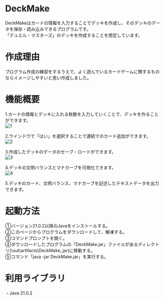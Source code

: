 # DeckMake

DeckMakeはカードの情報を入力することでデッキを作成し、そのデッキのデータを保存・読み込みできるプログラムです。  
「デュエル・マスターズ」のデッキを作成することを想定しています。  

# 作成理由

プログラム作成の練習をするうえで、よく遊んでいるカードゲームに関するものならイメージしやすいと思い作成しました。  

# 機能概要

1.カードの情報とデッキに入れる枚数を入力していくことで、デッキを作ることができます。  
![1](https://github.com/user-attachments/assets/be93bfc2-5a65-4e58-974a-506befbe77e5)  

2.ウインドウで「はい」を選択することで連続でのカード追加ができます。  
![2](https://github.com/user-attachments/assets/81f45a5b-a301-419f-b92e-7ee8a42d81bb)

3.作成したデッキのデータのセーブ・ロードができます。  
![3](https://github.com/user-attachments/assets/628ed798-5c7e-4d9f-bbdd-1eacb7a24515)

4.デッキの文明バランスとマナカーブを可視化できます。  
![4](https://github.com/user-attachments/assets/a914ad51-3f16-4414-a47a-4bd379913105)

5.デッキのカード、文明バランス、マナカーブを記述したテキストデータを出力できます。  

# 起動方法

①バージョン21.0.2以降のJavaをインストールする。  
②このページからプログラムをダウンロードして、解凍する。  
③コマンドプロンプトを開く。  
④ダウンロードしたプログラムの「DeckMake.jar」ファイルがあるディレクトリ(\out\artifacts\DeckMake_jar)に移動する。  
⑤コマンド「java -jar DeckMake.jar」を実行する。  

# 利用ライブラリ

・Java 21.0.2
